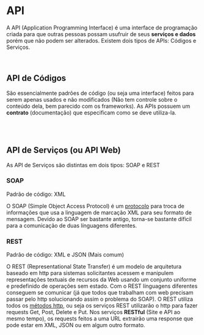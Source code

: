 # API

A API (Application Programming Interface) é uma interface de programação criada para que outras pessoas possam usufruir de seus **serviços e dados** porém que não podem ser alterados. Existem dois tipos de APIs: Códigos e Serviços.

<br>

## API de Códigos

São essencialmente padrões de código (ou seja uma interface) feitos para serem apenas usados e não modificados (Não tem controle sobre o conteúdo dela, bem parecido com os frameworks). As APIs possuem um **contrato** (documentação) que especificam como se deve utiliza-la.

<br><br>

## API de Serviços (ou API Web)

As API de Serviços são distintas em dois tipos: SOAP e REST 

### SOAP

Padrão de código: XML <br>

O SOAP (Simple Object Access Protocol) é um [protocolo](https://github.com/JoaoSodre/Programacao/blob/master/Aplica%C3%A7%C3%B5es%20Back-End.md#como-que-fazem-isso-protocols) para troca de informações que usa a linguagem de marcação XML para seu formato de mensagem. Devido ao SOAP ser bastante antigo, torna-se bastante díficil para a comunicação de duas línguagens diferentes.

### REST

Padrão de código: XML e JSON (Mais comum) <br>

O REST (Representational State Transfer) é um modelo de arquitetura baseado em http para  sistemas solicitantes acessem e manipulem representações textuais de recursos da Web usando um conjunto uniforme e predefinido de operações sem estado. Com o REST línguagens diferentes conseguem se comunicar (já que todos que trabalham com web precisam passar pelo http solucionando assim o problema do SOAP). O REST utiliza todos os [métodos http](https://github.com/JoaoSodre/Programacao/blob/master/Aplica%C3%A7%C3%B5es%20Back-End.md#m%C3%A9todos-do-protocolo-http), ou seja os serviços REST utilizarão o http para fazer requests Get, Post, Delete e Put. Nos serviços **RESTful** (Site e API ao mesmo tempo), os requests feitos a uma URL extrairão uma response que pode estar em XML, JSON ou em algum outro formato.